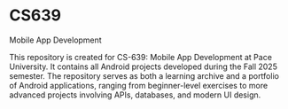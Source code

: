 # CS639
Mobile App Development

This repository is created for CS-639: Mobile App Development at Pace University. It contains all Android projects developed during the Fall 2025 semester.
The repository serves as both a learning archive and a portfolio of Android applications, ranging from beginner-level exercises to more advanced projects involving APIs, databases, and modern UI design.
